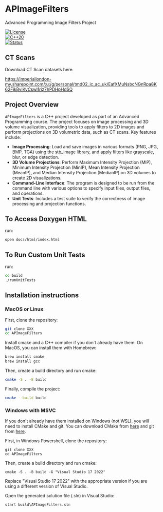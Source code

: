 # APImageFilters
Advanced Programming Image Filters Project

[![License](https://img.shields.io/badge/License-MIT-blue.svg)](https://opensource.org/licenses/MIT)  
[![C++20](https://img.shields.io/badge/C++-20-blue.svg)](https://en.cppreference.com/w/)  
[![Status](https://img.shields.io/badge/Status-Active%20Development-orange)]()

## CT Scans
Download CT Scan datasets here:

https://imperiallondon-my.sharepoint.com/:u:/g/personal/tmd02_ic_ac_uk/EafXMuNsbcNGnRpa8K62FjkBvIKvCswl1riz7hPDHpHdSQ

## Project Overview
`APImageFilters` is a C++ project developed as part of an Advanced Programming course. The project focuses on image processing and 3D volume visualization, providing tools to apply filters to 2D images and perform projections on 3D volumetric data, such as CT scans. Key features include:

- **Image Processing**: Load and save images in various formats (PNG, JPG, BMP, TGA) using the stb_image library, and apply filters like grayscale, blur, or edge detection.
- **3D Volume Projections**: Perform Maximum Intensity Projection (MIP), Minimum Intensity Projection (MinIP), Mean Intensity Projection (MeanIP), and Median Intensity Projection (MedianIP) on 3D volumes to create 2D visualizations.
- **Command-Line Interface**: The program is designed to be run from the command line with various options to specify input files, output files, and operations.
- **Unit Tests**: Includes a test suite to verify the correctness of image processing and projection functions.

## To Access Doxygen HTML

run:
```bash
open docs/html/index.html
```

## To Run Custom Unit Tests

run:
```bash
cd build
./runUnitTests
```

## Installation instructions

### MacOS or Linux

First, clone the repository:

```bash
git clone XXX
cd APImageFilters
```

Install cmake and a C++ compiler if you don't already have them. On MacOS, you can install them with Homebrew:

```bash
brew install cmake
brew install gcc
```

Then, create a build directory and run cmake:

```bash
cmake -S . -B build
```

Finally, compile the project:

```bash
cmake --build build
```

### Windows with MSVC

If you don't already have them installed on Windows (not WSL), you will need to install CMake and git. You can download CMake from [here](https://cmake.org/download/) and git from [here](https://git-scm.com/download/win).

First, in Windows Powershell, clone the repository:

```pwsh
git clone XXX
cd APImageFilters
```

Then, create a build directory and run cmake:

```pwsh
cmake -S . -B build -G "Visual Studio 17 2022"
```

Replace "Visual Studio 17 2022" with the appropriate version if you are using a different version of Visual Studio.

Open the generated solution file (.sln) in Visual Studio:

```pwsh
start build\APImageFilters.sln
```
